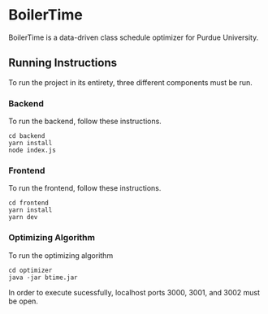 # BoilerTime
BoilerTime is a data-driven class schedule optimizer for Purdue University. 

## Running Instructions
To run the project in its entirety, three different components must be run. 

### Backend
To run the backend, follow these instructions. 
```
cd backend 
yarn install
node index.js
```

### Frontend
To run the frontend, follow these instructions. 
```
cd frontend 
yarn install
yarn dev
```

### Optimizing Algorithm
To run the optimizing algorithm
```
cd optimizer 
java -jar btime.jar
```

In order to execute sucessfully, localhost ports 3000, 3001, and 3002 must be open. 